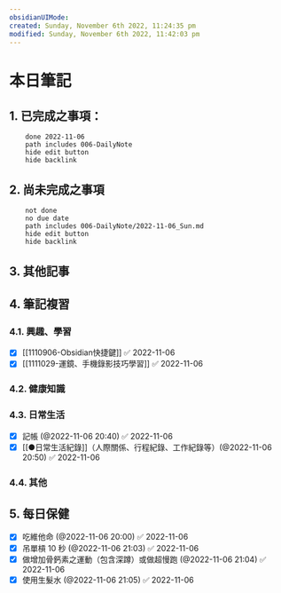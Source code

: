 ```yaml
---
obsidianUIMode: 
created: Sunday, November 6th 2022, 11:24:35 pm
modified: Sunday, November 6th 2022, 11:42:03 pm
---
```


# 本日筆記


## 1. 已完成之事項：
```tasks
	done 2022-11-06
	path includes 006-DailyNote
	hide edit button 
	hide backlink
```

## 2. 尚未完成之事項
```tasks
	not done
	no due date
	path includes 006-DailyNote/2022-11-06_Sun.md
	hide edit button 
	hide backlink
```

## 3. 其他記事

## 4. 筆記複習
### 4.1. 興趣、學習
- [x] [[1110906-Obsidian快捷鍵]] ✅ 2022-11-06
- [x] [[1111029-運鏡、手機錄影技巧學習]] ✅ 2022-11-06

### 4.2. 健康知識

### 4.3. 日常生活
- [x] 記帳 (@2022-11-06 20:40) ✅ 2022-11-06
- [x] [[●日常生活紀錄]]（人際關係、行程紀錄、工作紀錄等）(@2022-11-06 20:50) ✅ 2022-11-06

### 4.4. 其他

## 5. 每日保健
- [x] 吃維他命 (@2022-11-06 20:00) ✅ 2022-11-06
- [x] 吊單槓 10 秒 (@2022-11-06 21:03) ✅ 2022-11-06
- [x] 做增加骨鈣素之運動（包含深蹲）或做超慢跑 (@2022-11-06 21:04) ✅ 2022-11-06
- [x] 使用生髮水 (@2022-11-06 21:05) ✅ 2022-11-06